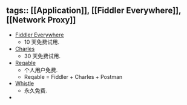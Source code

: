 tags:: [[Application]], [[Fiddler Everywhere]], [[Network Proxy]] 
---

- [Fiddler Everywhere](https://www.telerik.com/fiddler)
	- 10 天免费试用.
- [Charles](https://www.charlesproxy.com/buy/)
	- 30 天免费试用.
- [Reqable](https://reqable.com/zh-CN/)
	- 个人用户免费.
	- Reqable = Fiddler + Charles + Postman
- [Whistle](https://wproxy.org/)
	- 永久免费.
-